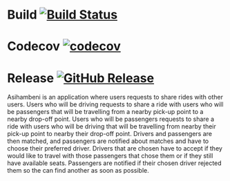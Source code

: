 # Build [![Build Status](https://travis-ci.com/Sbonis/Asihambeni-.svg?branch=master)](https://travis-ci.com/Sbonis/Asihambeni-) 
# Codecov [![codecov](https://codecov.io/Sbonis/Asihambeni-.svg?branch=master)](https://https://codecov.io/Sbonis/Asihambeni-)  
# Release [![GitHub Release](https://img.shields.io/github/v/release/sbonis/asihambeni-)](https://github.com/Sbonis/Asihambeni-/releases) 

Asihambeni is an application where users requests to share rides with other users. Users who will be driving requests to share a ride with users who will be passengers that will be travelling from a nearby pick-up point to a nearby drop-off point. Users who will be passengers requests to share a ride with users who will be driving that will be travelling from nearby their pick-up point to nearby their drop-off point. Drivers and passengers are then matched, and passengers are notified about matches and have to choose their preferred driver. Drivers that are chosen have to accept if they would like to travel with those passengers that chose them or if they still have available seats. Passengers are notified if their chosen driver rejected them so the can find another as soon as possible.
